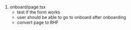 1. onboard/page.tsx
    - test if the form works
    - user should be able to go to onboard after onboarding
    - convert page to RHF